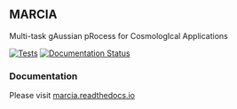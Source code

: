 ## MARCIA

Multi-task gAussian pRocess for CosmologIcal Applications

[![Tests](https://github.com/antolonappan/marcia/actions/workflows/test.yml/badge.svg)](https://github.com/antolonappan/marcia/actions/workflows/test.yml)
[![Documentation Status](https://readthedocs.org/projects/marcia/badge/?version=latest)](https://marcia.readthedocs.io/en/latest/?badge=latest)

### Documentation 

Please visit [marcia.readthedocs.io](https://marcia.readthedocs.io/en/latest/)
